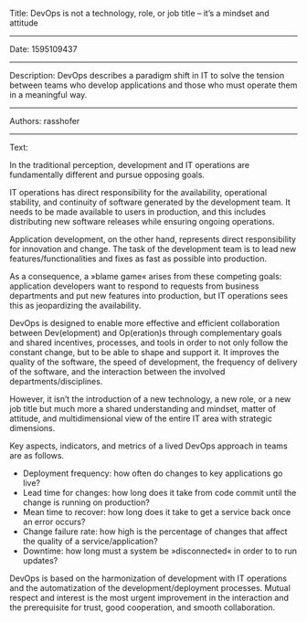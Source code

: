 Title: DevOps is not a technology, role, or job title – it’s a mindset and attitude

-----

Date: 1595109437

-----

Description: DevOps describes a paradigm shift in IT to solve the tension between teams who develop applications and those who must operate them in a meaningful way.

-----

Authors: rasshofer

-----

Text:

In the traditional perception, development and IT operations are fundamentally different and pursue opposing goals.

IT operations has direct responsibility for the availability, operational stability, and continuity of software generated by the development team. It needs to be made available to users in production, and this includes distributing new software releases while ensuring ongoing operations.

Application development, on the other hand, represents direct responsibility for innovation and change. The task of the development team is to lead new features/functionalities and fixes as fast as possible into production.

As a consequence, a »blame game« arises from these competing goals: application developers want to respond to requests from business departments and put new features into production, but IT operations sees this as jeopardizing the availability.

DevOps is designed to enable more effective and efficient collaboration between Dev(elopment) and Op(eration)s through complementary goals and shared incentives, processes, and tools in order to not only follow the constant change, but to be able to shape and support it. It improves the quality of the software, the speed of development, the frequency of delivery of the software, and the interaction between the involved departments/disciplines.

However, it isn’t the introduction of a new technology, a new role, or a new job title but much more a shared understanding and mindset, matter of attitude, and multidimensional view of the entire IT area with strategic dimensions.

Key aspects, indicators, and metrics of a lived DevOps approach in teams are as follows.

- Deployment frequency: how often do changes to key applications go live?
- Lead time for changes: how long does it take from code commit until the change is running on production?
- Mean time to recover: how long does it take to get a service back once an error occurs?
- Change failure rate: how high is the percentage of changes that affect the quality of a service/application?
- Downtime: how long must a system be »disconnected« in order to to run updates?

DevOps is based on the harmonization of development with IT operations and the automatization of the development/deployment processes. Mutual respect and interest is the most urgent improvement in the interaction and the prerequisite for trust, good cooperation, and smooth collaboration.
